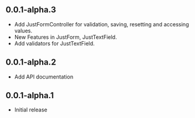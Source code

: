 ## 0.0.1-alpha.3
* Add JustFormController for validation, saving, resetting and accessing values.
* New Features in JustForm, JustTextField.
* Add validators for JustTextField.

## 0.0.1-alpha.2
* Add API documentation

## 0.0.1-alpha.1
* Initial release